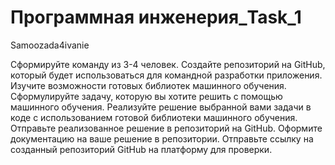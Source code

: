 # Программная инженерия_Task_1
Samoozada4ivanie

Сформируйте команду из 3-4 человек.
Создайте репозиторий на GitHub, который будет использоваться для командной разработки приложения.
Изучите возможности готовых библиотек машинного обучения.
Сформулируйте задачу, которую вы хотите решить с помощью машинного обучения.
Реализуйте решение выбранной вами задачи в коде с использованием готовой библиотеки машинного обучения.
Отправьте реализованное решение в репозиторий на GitHub.
Оформите документацию на ваше решение в репозитории.
Отправьте ссылку на созданный репозиторий GitHub на платформу для проверки.
